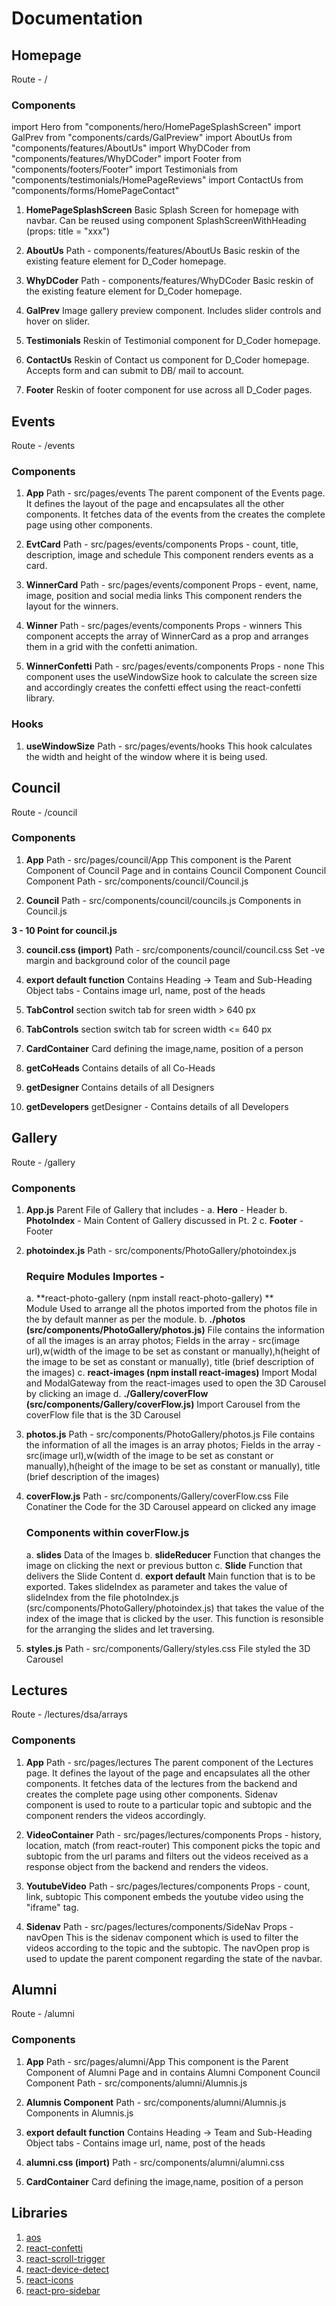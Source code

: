 # Documentation

## Homepage

Route - /

### Components
import Hero from "components/hero/HomePageSplashScreen"
import GalPrev from "components/cards/GalPreview"
import AboutUs from "components/features/AboutUs"
import WhyDCoder from "components/features/WhyDCoder"
import Footer from "components/footers/Footer"
import Testimonials from "components/testimonials/HomePageReviews"
import ContactUs from "components/forms/HomePageContact"

1. **HomePageSplashScreen**
   Basic Splash Screen for homepage with navbar. Can be reused using component SplashScreenWithHeading (props: title = "xxx")

2. **AboutUs**
   Path - components/features/AboutUs
   Basic reskin of the existing feature element for D_Coder homepage.

3. **WhyDCoder**
   Path - components/features/WhyDCoder
   Basic reskin of the existing feature element for D_Coder homepage.

4. **GalPrev**
   Image gallery preview component. Includes slider controls and hover on slider.

5. **Testimonials**
   Reskin of Testimonial component for D_Coder homepage.

6. **ContactUs**
   Reskin of Contact us component for D_Coder homepage. Accepts form and can submit to DB/ mail to account.
   
7. **Footer**
   Reskin of footer component for use across all D_Coder pages.



## Events

Route - /events

### Components

1. **App**
   Path - src/pages/events
   The parent component of the Events page.
   It defines the layout of the page and encapsulates all the other components.
   It fetches data of the events from the creates the complete page using other components.

2. **EvtCard**
   Path - src/pages/events/components
   Props - count, title, description, image and schedule
   This component renders events as a card.

3. **WinnerCard**
   Path - src/pages/events/component
   Props - event, name, image, position and social media links
   This component renders the layout for the winners.

4. **Winner**
   Path - src/pages/events/components
   Props - winners
   This component accepts the array of WinnerCard as a prop
   and arranges them in a grid with the confetti animation.

5. **WinnerConfetti**
   Path - src/pages/events/components
   Props - none
   This component uses the useWindowSize hook to calculate
   the screen size and accordingly creates the confetti effect
   using the react-confetti library.
   
   
  
### Hooks

1. **useWindowSize**
   Path - src/pages/events/hooks
   This hook calculates the width and height of the window where it is being used.
   
## Council 

Route - /council

### Components

1. **App**
   Path - src/pages/council/App
   This component is the Parent Component of Council Page
   and in contains Council Component 
      Council Component Path - src/components/council/Council.js
      
2. **Council**
   Path - src/components/council/councils.js
   Components in Council.js


**3 - 10 Point for council.js**

3. **council.css (import)**
   Path - src/components/council/council.css
   Set -ve margin and background color of the council page
   
4. **export default function**
   Contains Heading -> Team
   and Sub-Heading
   Object tabs - Contains image url, name, post of the heads
   
5. **TabControl** 
   section switch tab for sreen width > 640 px
   
6. **TabControls**
   section switch tab for screen width <= 640 px
   
7. **CardContainer**
   Card defining the image,name, position of a person
   
8. **getCoHeads**
   Contains details of all Co-Heads
   
9. **getDesigner** 
   Contains details of all Designers
   
10. **getDevelopers**
   getDesigner - 
   Contains details of all Developers
         
         
## Gallery 

Route - /gallery

### Components
   1. **App.js**
      Parent File of Gallery that includes - 
      a. **Hero** - Header 
      b. **PhotoIndex** - Main Content of Gallery discussed in Pt. 2
      c. **Footer** - Footer
      
   2. **photoindex.js**
      Path - src/components/PhotoGallery/photoindex.js
      ### Require Modules Importes - 
      a. **react-photo-gallery     (npm install react-photo-gallery) **   
         Module Used to arrange all the photos imported from the photos file in the by default manner as per the module.
      b. **./photos                (src/components/PhotoGallery/photos.js)**
         File contains the information of all the images is an array photos; Fields in the array - src(image url),w(width of the image to be set as constant or manually),h(height of the image to be set as constant or manually), title (brief description of the images)
      c. **react-images            (npm install react-images)**
         Import Modal and ModalGateway from the react-images used to open the 3D Carousel by clicking an image
      d. **./Gallery/coverFlow     (src/components/Gallery/coverFlow.js)**
         Import Carousel from the coverFlow file that is the 3D Carousel
         
         
   3. **photos.js**
      Path - src/components/PhotoGallery/photos.js
      File contains the information of all the images is an array photos; Fields in the array - src(image url),w(width of the image to be set as constant or manually),h(height of the image to be set as constant or manually), title (brief description of the images)
      
   4. **coverFlow.js**
       Path - src/components/Gallery/coverFlow.css
       File Conatiner the Code for the 3D Carousel appeard on clicked any image
       
       ### Components within coverFlow.js
       a. **slides** 
          Data of the Images
       b. **slideReducer**
          Function that changes the image on clicking the next or previous button
       c. **Slide**
          Function that delivers the Slide Content
       d. **export default**
          Main function that is to be exported. Takes slideIndex as parameter and takes the value of slideIndex from the file photoIndex.js (src/components/PhotoGallery/photoindex.js) that takes the value of the index of the image that is clicked by the user. This function is resonsible for the arranging the slides and let traversing.
       
   5. **styles.js**
      Path - src/components/Gallery/styles.css
      File styled the 3D Carousel

## Lectures

Route - /lectures/dsa/arrays

### Components

1. **App**
   Path - src/pages/lectures
   The parent component of the Lectures page.
   It defines the layout of the page and encapsulates all the other components.
   It fetches data of the lectures from the backend and creates the complete page using other components.
   Sidenav component is used to route to a particular topic and subtopic and the component renders the videos
   accordingly.

2. **VideoContainer**
   Path - src/pages/lectures/components
   Props - history, location, match (from react-router)
   This component picks the topic and subtopic from the url params and filters out the videos
   received as a response object from the backend and renders the videos.

3. **YoutubeVideo**
   Path - src/pages/lectures/components
   Props - count, link, subtopic
   This component embeds the youtube video using the "iframe" tag.

4. **Sidenav**
   Path - src/pages/lectures/components/SideNav
   Props - navOpen
   This is the sidenav component which is used to filter the videos according to
   the topic and the subtopic. The navOpen prop is used to update the parent component
   regarding the state of the navbar.
   

## Alumni

Route - /alumni

### Components

1. **App**
   Path - src/pages/alumni/App
   This component is the Parent Component of Alumni Page
   and in contains Alumni Component 
      Council Component Path - src/components/alumni/Alumnis.js
      
2. **Alumnis Component**
   Path - src/components/alumni/Alumnis.js
   Components in Alumnis.js
   
3. **export default function**
   Contains Heading -> Team
   and Sub-Heading
   Object tabs - Contains image url, name, post of the heads

4. **alumni.css (import)**
   Path - src/components/alumni/alumni.css
   
5. **CardContainer**
   Card defining the image,name, position of a person

         

## Libraries

1. [aos](https://www.npmjs.com/package/aos)
2. [react-confetti](https://www.npmjs.com/package/react-confetti)
3. [react-scroll-trigger](https://www.npmjs.com/package/react-scroll-trigger)
4. [react-device-detect](https://www.npmjs.com/package/react-device-detect)
5. [react-icons](https://www.npmjs.com/package/react-icons)
6. [react-pro-sidebar](https://www.npmjs.com/package/react-pro-sidebar)
